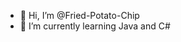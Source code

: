- 👋 Hi, I’m @Fried-Potato-Chip
- 🌱 I’m currently learning Java and C#

<!---
Fried-Potato-Chip/Fried-Potato-Chip is a ✨ special ✨ repository because its `README.md` (this file) appears on your GitHub profile.
You can click the Preview link to take a look at your changes.
--->
